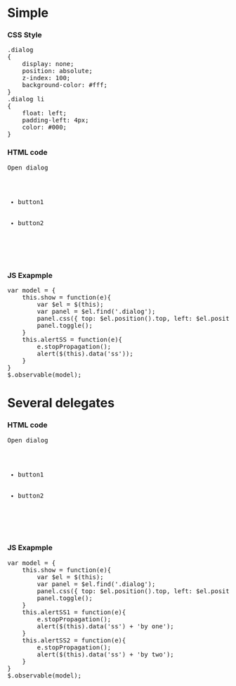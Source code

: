 Simple
======

### CSS Style ###
<pre>
.dialog
{
	display: none;
	position: absolute;
	z-index: 100;
	background-color: #fff;	
}
.dialog li
{
	float: left;
	padding-left: 4px;
	color: #000;	
}
</pre>
### HTML code ###
<pre>
<div data-fn="show" data-type="bind">Open dialog
	<ul class="dialog" data-fn="alertSS" data-selector=">li" data-type="delegate">
		<li data-ss="data1">button1</li>
		<li data-ss="data2">button2</li>
	</ul>
</div>
</pre>

### JS Exapmple ###
<pre>
var model = {
	this.show = function(e){
		var $el = $(this);
		var panel = $el.find('.dialog');
		panel.css({ top: $el.position().top, left: $el.position().left + $el.width() });
		panel.toggle();
	}
	this.alertSS = function(e){
		e.stopPropagation();
		alert($(this).data('ss'));
	}
}
$.observable(model);
</pre>
Several delegates
=================

### HTML code ###
<pre>
<div data-fn="show" data-type="bind">Open dialog
	<ul class="dialog" data-pref="one,two" data-fn_one="alertSS1" data-selector_one=">li" data-type_one="delegate" data-fn_two="alertSS2" data-selector_two=">li"  data-type_two="delegate">
		<li data-ss="data1">button1</li>
		<li data-ss="data2">button2</li>
	</ul>
</div>
</pre>

### JS Exapmple ###
<pre>
var model = {
	this.show = function(e){
		var $el = $(this);
		var panel = $el.find('.dialog');
		panel.css({ top: $el.position().top, left: $el.position().left + $el.width() });
		panel.toggle();
	}
	this.alertSS1 = function(e){
		e.stopPropagation();
		alert($(this).data('ss') + 'by one');
	}
	this.alertSS2 = function(e){
		e.stopPropagation();
		alert($(this).data('ss') + 'by two');
	}
}
$.observable(model);
</pre>